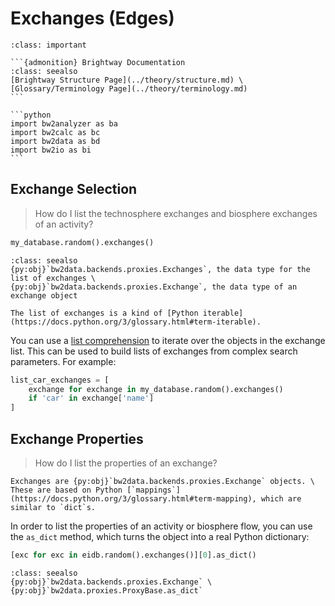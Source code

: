 # Exchanges (Edges)

````{admonition} Prerequisites
:class: important

```{admonition} Brightway Documentation
:class: seealso
[Brightway Structure Page](../theory/structure.md) \
[Glossary/Terminology Page](../theory/terminology.md)
```

```python
import bw2analyzer as ba
import bw2calc as bc
import bw2data as bd
import bw2io as bi
```

````

## Exchange Selection

> How do I list the technosphere exchanges and biosphere exchanges of an activity?

```python
my_database.random().exchanges()
```

```{admonition} API Documentation
:class: seealso
{py:obj}`bw2data.backends.proxies.Exchanges`, the data type for the list of exchanges \
{py:obj}`bw2data.backends.proxies.Exchange`, the data type of an exchange object
```

```{note}
The list of exchanges is a kind of [Python iterable](https://docs.python.org/3/glossary.html#term-iterable).
```

You can use a [list comprehension](https://docs.python.org/3/tutorial/datastructures.html#list-comprehensions) to iterate over the objects in the exchange list. This can be used to build lists of exchanges from complex search parameters. For example:

```python
list_car_exchanges = [
    exchange for exchange in my_database.random().exchanges()
    if 'car' in exchange['name']
]
```

## Exchange Properties

> How do I list the properties of an exchange?

```{note}
Exchanges are {py:obj}`bw2data.backends.proxies.Exchange` objects. \
These are based on Python [`mappings`](https://docs.python.org/3/glossary.html#term-mapping), which are similar to `dict`s.
```

In order to list the properties of an activity or biosphere flow, you can use the `as_dict` method, which turns the object into a real Python dictionary:

```python
[exc for exc in eidb.random().exchanges()][0].as_dict()
```

```{admonition} API Documentation
:class: seealso
{py:obj}`bw2data.backends.proxies.Exchange` \
{py:obj}`bw2data.proxies.ProxyBase.as_dict`
```
